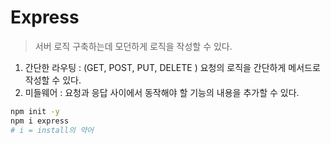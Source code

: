 # Express
> 서버 로직 구축하는데 모던하게 로직을 작성할 수 있다.

1. 간단한 라우팅 : (GET, POST, PUT, DELETE ) 요청의 로직을 간단하게 메서드로 작성할 수 있다.
2. 미들웨어 : 요청과 응답 사이에서 동작해야 할 기능의 내용을 추가할 수 있다.


```sh
npm init -y
npm i express
# i = install의 약어

```
